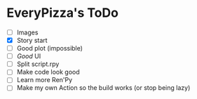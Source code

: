 # EveryPizza's ToDo

- [ ] Images
- [x] Story start
- [ ] Good plot (impossible)
- [ ] *Good* UI
- [ ] Split script.rpy
- [ ] Make code look good
- [ ] Learn more Ren'Py
- [ ] Make my own Action so the build works (or stop being lazy)